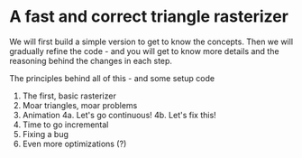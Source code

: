 # A fast and correct triangle rasterizer

We will first build a simple version to get to know the concepts. Then we will gradually refine the code - and you will get to know more details and the reasoning behind the changes in each step.

The principles behind all of this - and some setup code

1. The first, basic rasterizer
2. Moar triangles, moar problems
3. Animation
   4a. Let's go continuous!
   4b. Let's fix this!
4. Time to go incremental
5. Fixing a bug
6. Even more optimizations (?)
